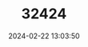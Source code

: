 ---
title: "32424"
category: "Magnolia cylindrica"
draft: false
date: 2024-02-22 13:03:50
languages:
  Chinese: ["Huangshan Mulan"]
---